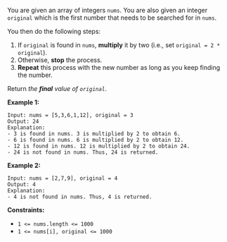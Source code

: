 You are given an array of integers `nums`. You are also given an integer `original` which is the first number that needs to be searched for in `nums`.

You then do the following steps:

1. If `original` is found in `nums`, **multiply** it by two (i.e., set `original = 2 * original`).
2. Otherwise, **stop** the process.
3. **Repeat** this process with the new number as long as you keep finding the number.

Return *the **final** value of `original`*.

**Example 1:**
```
Input: nums = [5,3,6,1,12], original = 3
Output: 24
Explanation: 
- 3 is found in nums. 3 is multiplied by 2 to obtain 6.
- 6 is found in nums. 6 is multiplied by 2 to obtain 12.
- 12 is found in nums. 12 is multiplied by 2 to obtain 24.
- 24 is not found in nums. Thus, 24 is returned.
```
**Example 2:**
```
Input: nums = [2,7,9], original = 4
Output: 4
Explanation:
- 4 is not found in nums. Thus, 4 is returned.
```
**Constraints:**
- `1 <= nums.length <= 1000`
- `1 <= nums[i], original <= 1000`